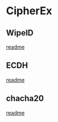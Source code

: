 # CipherEx

## WipeID

[readme](WeapID#readme)



## ECDH

[readme](ecdh#readme)



## chacha20

[readme](chacha20#readme)
